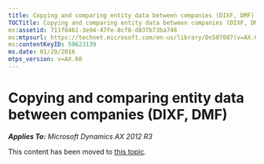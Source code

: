 ```yaml
---
title: Copying and comparing entity data between companies (DIXF, DMF)
TOCTitle: Copying and comparing entity data between companies (DIXF, DMF)
ms:assetid: 711f8461-3e94-47fe-8cf8-d837b73ba748
ms:mtpsurl: https://technet.microsoft.com/en-us/library/Dn507087(v=AX.60)
ms:contentKeyID: 59623139
ms.date: 01/20/2016
mtps_version: v=AX.60
---
```


# Copying and comparing entity data between companies (DIXF, DMF) 


_**Applies To:** Microsoft Dynamics AX 2012 R3_

This content has been moved to [this topic](https://docs.microsoft.com/en-us/dynamics365/unified-operations/dev-itpro/lifecycle-services/ax-2012/copy-compare-entity-data-between-companies-dixf).

  


